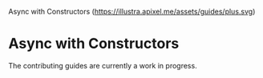 Async with Constructors (https://illustra.apixel.me/assets/guides/plus.svg)

# Async with Constructors

The contributing guides are currently a work in progress.